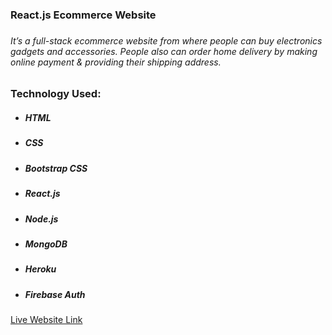 <h3>React.js Ecommerce Website<h3>
        <h6>It’s a full-stack ecommerce website from where people can buy electronics gadgets and accessories. People also can order  home delivery by making online payment & providing their shipping address.</h6>
        <h3>Technology Used:</h3>
        <ul>
            <li>
                <h5>HTML</h5>
            </li>
            <li>
                <h5>CSS</h5>
            </li>
            <li>
                <h5>Bootstrap CSS</h5>
            </li>
            <li>
                <h5>React.js</h5>
            </li>
            <li>
                <h5>Node.js</h5>
            </li>
            <li>
                <h5>MongoDB</h5>
            </li>
            <li>
                <h5>Heroku</h5>
            </li>
            <li>
                <h5>Firebase Auth</h5>
            </li>
        </ul>
        <a href="https://masrursakib-first-project.web.app/" target="_blank">Live Website Link</a>
